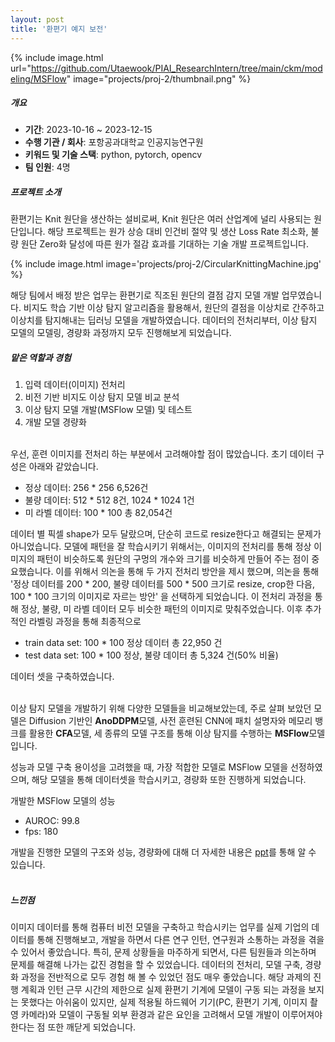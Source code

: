 ```yaml
---
layout: post
title: '환편기 예지 보전'
---
```


{% include image.html url="https://github.com/Utaewook/PIAI_ResearchIntern/tree/main/ckm/modeling/MSFlow" image="projects/proj-2/thumbnail.png" %}

##### 개요
- **기간**: 2023-10-16 ~ 2023-12-15
- **수행 기관 / 회사**: 포항공과대학교 인공지능연구원
- **키워드 및 기술 스택**: python, pytorch, opencv
- **팀 인원**: 4명


##### 프로젝트 소개<br>
환편기는 Knit 원단을 생산하는 설비로써, Knit 원단은 여러 산업계에 널리 사용되는 원단입니다. 해당 프로젝트는 원가 상승 대비 인건비 절약 및 생산 Loss Rate 최소화, 불량 원단 Zero화 달성에 따른 원가 절감 효과를 기대하는 기술 개발 프로젝트입니다.

{% include image.html image='projects/proj-2/CircularKnittingMachine.jpg' %}<br>

해당 팀에서 배정 받은 업무는 환편기로 직조된 원단의 결점 감지 모델 개발 업무였습니다. 비지도 학습 기반 이상 탐지 알고리즘을 활용해서, 원단의 결점을 이상치로 간주하고 이상치를 탐지해내는 딥러닝 모델을 개발하였습니다. 데이터의 전처리부터, 이상 탐지 모델의 모델링, 경량화 과정까지 모두 진행해보게 되었습니다.

        

##### 맡은 역할과 경험<br>
  1. 입력 데이터(이미지) 전처리
  2. 비전 기반 비지도 이상 탐지 모델 비교 분석
  3. 이상 탐지 모델 개발(MSFlow 모델) 및 테스트
  4. 개발 모델 경량화<br><br>

  우선, 훈련 이미지를 전처리 하는 부분에서 고려해야할 점이 많았습니다. 초기 데이터 구성은 아래와 같았습니다.<br>

  - 정상 데이터: 256 * 256 6,526건
  - 불량 데이터: 512 * 512 8건, 1024 * 1024 1건
  - 미 라벨 데이터: 100 * 100 총 82,054건<br>
  
  데이터 별 픽셀 shape가 모두 달랐으며, 단순히 코드로 resize한다고 해결되는 문제가 아니었습니다. 모델에 패턴을 잘 학습시키기 위해서는, 이미지의 전처리를 통해 정상 이미지의 패턴이 비슷하도록 원단의 구멍의 개수와 크기를 비슷하게 만들어 주는 점이 중요했습니다. 이를 위해서 의논을 통해 두 가지 전처리 방안을 제시 했으며, 의논을 통해 '정상 데이터를 200 * 200, 불량 데이터를 500 * 500 크기로 resize, crop한 다음, 100 * 100 크기의 이미지로 자르는 방안' 을 선택하게 되었습니다. 이 전처리 과정을 통해 정상, 불량, 미 라벨 데이터 모두 비슷한 패턴의 이미지로 맞춰주었습니다. 이후 추가적인 라벨링 과정을 통해 최종적으로<br>

  - train data set: 100 * 100 정상 데이터 총 22,950 건
  - test data set: 100 * 100 정상, 불량 데이터 총 5,324 건(50% 비율)<br>

  데이터 셋을 구축하였습니다.<br><br>

  이상 탐지 모델을 개발하기 위해 다양한 모델들을 비교해보았는데, 주로 살펴 보았던 모델은 Diffusion 기반인 **AnoDDPM**모델, 사전 훈련된 CNN에 패치 설명자와 메모리 뱅크를 활용한 **CFA**모델, 세 종류의 모델 구조를 통해 이상 탐지를 수행하는 **MSFlow**모델 입니다.

  성능과 모델 구축 용이성을 고려했을 때, 가장 적합한 모델로 MSFlow 모델을 선정하였으며, 해당 모델을 통해 데이터셋을 학습시키고, 경량화 또한 진행하게 되었습니다. 

  개발한 MSFlow 모델의 성능
  - AUROC: 99.8
  - fps: 180 <br>
  
  개발을 진행한 모델의 구조와 성능, 경량화에 대해 더 자세한 내용은 [ppt](https://github.com/Utaewook/Utaewook.github.io/blob/gh-pages/assets/img/projects/proj-2/ppt_file.pdf)를 통해 알 수 있습니다.<br><br>



##### 느낀점<br>
  이미지 데이터를 통해 컴퓨터 비전 모델을 구축하고 학습시키는 업무를 실제 기업의 데이터를 통해 진행해보고, 개발을 하면서 다른 연구 인턴, 연구원과 소통하는 과정을 겪을수 있어서 좋았습니다. 특히, 문제 상황들을 마주하게 되면서, 다른 팀원들과 의논하며 문제를 해결해 나가는 값진 경험을 할 수 있었습니다. 데이터의 전처리, 모델 구축, 경량화 과정을 전반적으로 모두 경험 해 볼 수 있었던 점도 매우 좋았습니다. 해당 과제의 진행 계획과 인턴 근무 시간의 제한으로 실제 환편기 기계에 모델이 구동 되는 과정을 보지는 못했다는 아쉬움이 있지만, 실제 적용될 하드웨어 기기(PC, 환편기 기계, 이미지 촬영 카메라)와 모델이 구동될 외부 환경과 같은 요인을 고려해서 모델 개발이 이루어져야 한다는 점 또한 깨닫게 되었습니다.
